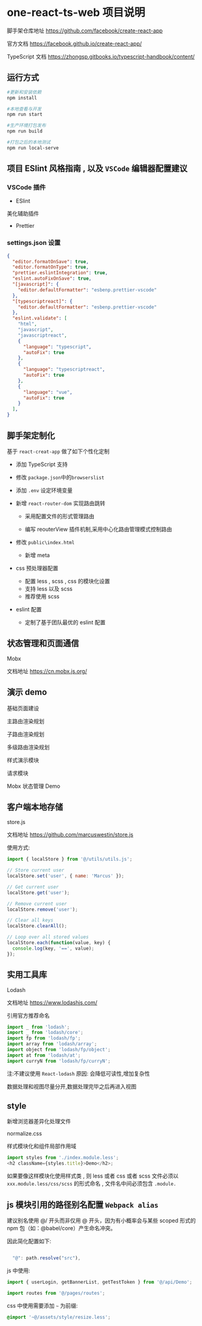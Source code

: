 <!--
 * @LastEditors: Mark
 * @Description: none
 * @Author: Mark
 * @Date: 2019-05-14 14:47:31
 * @LastEditTime: 2019-05-25 15:57:40
 -->

# one-react-ts-web 项目说明

脚手架仓库地址 <https://github.com/facebook/create-react-app>

官方文档 <https://facebook.github.io/create-react-app/>

TypeScript 文档  <https://zhongsp.gitbooks.io/typescript-handbook/content/>

## 运行方式

```bash
#更新和安装依赖
npm install

#本地查看与开发
npm run start

#生产环境打包发布
npm run build

#打包之后的本地测试
npm run local-serve

```

## 项目 ESlint 风格指南 , 以及 `VSCode` 编辑器配置建议

### VSCode 插件

- ESlint

美化辅助插件

- Prettier

### settings.json 设置

```json
{
  "editor.formatOnSave": true,
  "editor.formatOnType": true,
  "prettier.eslintIntegration": true,
  "eslint.autoFixOnSave": true,
  "[javascript]": {
    "editor.defaultFormatter": "esbenp.prettier-vscode"
  },
  "[typescriptreact]": {
    "editor.defaultFormatter": "esbenp.prettier-vscode"
  },
  "eslint.validate": [
    "html",
    "javascript",
    "javascriptreact",
    {
      "language": "typescript",
      "autoFix": true
    },
    {
      "language": "typescriptreact",
      "autoFix": true
    },
    {
      "language": "vue",
      "autoFix": true
    }
  ],
}
```

## 脚手架定制化

基于 `react-creat-app` 做了如下个性化定制

- 添加 TypeScript 支持

- 修改 `package.json`中的`browserslist`

- 添加 `.env` 设定环境变量

- 新增 `react-router-dom` 实现路由跳转

  - 采用配置文件的形式管理路由

  - 编写 reouterView 插件机制,采用中心化路由管理模式控制路由

- 修改 `public\index.html`

  - 新增 meta

- css 预处理器配置

  - 配置 less , scss , css 的模块化设置
  - 支持 less 以及 scss
  - 推荐使用 scss

- eslint 配置

  - 定制了基于团队最优的 eslint 配置

## 状态管理和页面通信

Mobx

文档地址
<https://cn.mobx.js.org/>

## 演示 demo

基础页面建设

主路由渲染规划

子路由渲染规划

多级路由渲染规划

样式演示模块

请求模块

Mobx 状态管理 Demo

## 客户端本地存储

store.js

文档地址
<https://github.com/marcuswestin/store.js>

使用方式:

```js
import { localStore } from '@/utils/utils.js';

// Store current user
localStore.set('user', { name: 'Marcus' });

// Get current user
localStore.get('user');

// Remove current user
localStore.remove('user');

// Clear all keys
localStore.clearAll();

// Loop over all stored values
localStore.each(function(value, key) {
  console.log(key, '==', value);
});
```

## 实用工具库

Lodash

文档地址
<https://www.lodashjs.com/>

引用官方推荐命名

```js
import _ from 'lodash';
import _ from 'lodash/core';
import fp from 'lodash/fp';
import array from 'lodash/array';
import object from 'lodash/fp/object';
import at from 'lodash/at';
import curryN from 'lodash/fp/curryN';
```

注:不建议使用 `React-lodash`
原因: 会降低可读性,增加复杂性

数据处理和视图尽量分开,数据处理完毕之后再进入视图

## style

新增浏览器差异化处理文件

normalize.css

样式模块化和组件局部作用域

```js
import styles from './index.module.less';
<h2 className={styles.title}>Demo</h2>;
```

如果要像这样模块化使用样式类 , 则 less 或者 css 或者 scss 文件必须以 `xxx.module.less/css/scss` 的形式命名 , 文件名中间必须包含 `.module.`

## js 模块引用的路径别名配置 `Webpack alias`

建议别名使用 @/ 开头而非仅用 @ 开头，因为有小概率会与某些 scoped 形式的 npm 包（如：@babel/core）产生命名冲突。

因此简化配置如下:

```js

  "@": path.resolve("src"),

```

js 中使用:

```js
import { userLogin, getBannerList, getTestToken } from '@/api/Demo';

import routes from '@/pages/routes';
```

css 中使用需要添加 `~` 为前缀:

```css
@import '~@/assets/style/resize.less';
```
